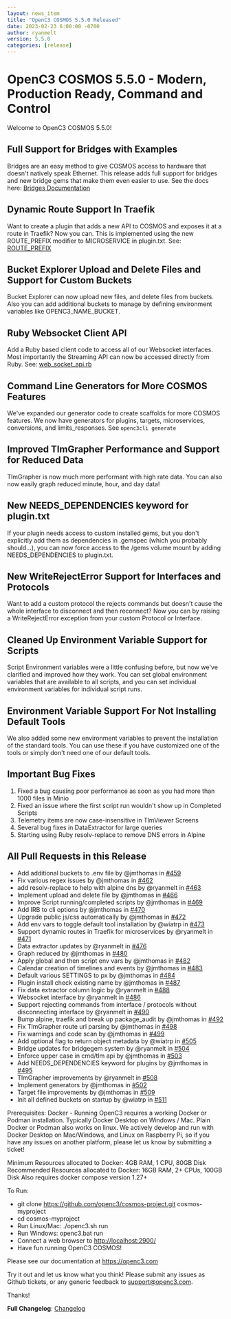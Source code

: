 ```yaml
---
layout: news_item
title: "OpenC3 COSMOS 5.5.0 Released"
date: 2023-02-23 6:00:00 -0700
author: ryanmelt
version: 5.5.0
categories: [release]
---
```


# OpenC3 COSMOS 5.5.0 - Modern, Production Ready, Command and Control

Welcome to OpenC3 COSMOS 5.5.0!

## Full Support for Bridges with Examples

Bridges are an easy method to give COSMOS access to hardware that doesn't natively speak Ethernet. This release adds full support for bridges and new bridge gems that make them even easier to use. See the docs here: [Bridges Documentation](https://openc3.com/docs/v5/bridges)

## Dynamic Route Support In Traefik

Want to create a plugin that adds a new API to COSMOS and exposes it at a route in Traefik? Now you can. This is implemented using the new ROUTE_PREFIX modifier to MICROSERVICE in plugin.txt. See: [ROUTE_PREFIX](https://openc3.com/docs/v5/plugins#route_prefix)

## Bucket Explorer Upload and Delete Files and Support for Custom Buckets

Bucket Explorer can now upload new files, and delete files from buckets. Also you can add additional buckets to manage by defining environment variables like OPENC3_NAME_BUCKET.

## Ruby Websocket Client API

Add a Ruby based client code to access all of our Websocket interfaces. Most importantly the Streaming API can now be accessed directly from Ruby. See: [web_socket_api.rb](https://github.com/OpenC3/cosmos/blob/main/openc3/lib/openc3/script/web_socket_api.rb)

## Command Line Generators for More COSMOS Features

We've expanded our generator code to create scaffolds for more COSMOS features. We now have generators for plugins, targets, microservices, conversions, and limits_responses. See `openc3cli generate`

## Improved TlmGrapher Performance and Support for Reduced Data

TlmGrapher is now much more performant with high rate data. You can also now easily graph reduced minute, hour, and day data!

## New NEEDS_DEPENDENCIES keyword for plugin.txt

If your plugin needs access to custom installed gems, but you don't explicitly add them as dependencies in .gemspec (which you probably should...), you can now force access to the /gems volume mount by adding NEEDS_DEPENDENCIES to plugin.txt.

## New WriteRejectError Support for Interfaces and Protocols

Want to add a custom protocol the rejects commands but doesn't cause the whole interface to disconnect and then reconnect? Now you can by raising a WriteRejectError exception from your custom Protocol or Interface.

## Cleaned Up Environment Variable Support for Scripts

Script Environment variables were a little confusing before, but now we've clarified and improved how they work. You can set global environment variables that are available to all scripts, and you can set individual environment variables for individual script runs.

## Environment Variable Support For Not Installing Default Tools

We also added some new environment variables to prevent the installation of the standard tools. You can use these if you have customized one of the tools or simply don't need one of our default tools.

## Important Bug Fixes

1. Fixed a bug causing poor performance as soon as you had more than 1000 files in Minio
2. Fixed an issue where the first script run wouldn't show up in Completed Scripts
3. Telemetry items are now case-insensitive in TlmViewer Screens
4. Several bug fixes in DataExtractor for large queries
5. Starting using Ruby resolv-replace to remove DNS errors in Alpine

## All Pull Requests in this Release

- Add additional buckets to .env file by @jmthomas in [#459](https://github.com/OpenC3/cosmos/pull/459)
- Fix various regex issues by @jmthomas in [#462](https://github.com/OpenC3/cosmos/pull/462)
- add resolv-replace to help with alpine dns by @ryanmelt in [#463](https://github.com/OpenC3/cosmos/pull/463)
- Implement upload and delete file by @jmthomas in [#466](https://github.com/OpenC3/cosmos/pull/466)
- Improve Script running/completed scripts by @jmthomas in [#469](https://github.com/OpenC3/cosmos/pull/469)
- Add IRB to cli options by @jmthomas in [#470](https://github.com/OpenC3/cosmos/pull/470)
- Upgrade public js/css automatically by @jmthomas in [#472](https://github.com/OpenC3/cosmos/pull/472)
- Add env vars to toggle default tool installation by @wiatrp in [#473](https://github.com/OpenC3/cosmos/pull/473)
- Support dynamic routes in Traefik for microservices by @ryanmelt in [#471](https://github.com/OpenC3/cosmos/pull/471)
- Data extractor updates by @ryanmelt in [#476](https://github.com/OpenC3/cosmos/pull/476)
- Graph reduced by @jmthomas in [#480](https://github.com/OpenC3/cosmos/pull/480)
- Apply global and then script env vars by @jmthomas in [#482](https://github.com/OpenC3/cosmos/pull/482)
- Calendar creation of timelines and events by @jmthomas in [#483](https://github.com/OpenC3/cosmos/pull/483)
- Default various SETTINGS to px by @jmthomas in [#484](https://github.com/OpenC3/cosmos/pull/484)
- Plugin install check existing name by @jmthomas in [#487](https://github.com/OpenC3/cosmos/pull/487)
- Fix data extractor column logic by @ryanmelt in [#488](https://github.com/OpenC3/cosmos/pull/488)
- Websocket interface by @ryanmelt in [#486](https://github.com/OpenC3/cosmos/pull/486)
- Support rejecting commands from interface / protocols without disconnecting interface by @ryanmelt in [#490](https://github.com/OpenC3/cosmos/pull/490)
- Bump alpine, traefik and break up package_audit by @jmthomas in [#492](https://github.com/OpenC3/cosmos/pull/492)
- Fix TlmGrapher route url parsing by @jmthomas in [#498](https://github.com/OpenC3/cosmos/pull/498)
- Fix warnings and code scan by @jmthomas in [#499](https://github.com/OpenC3/cosmos/pull/499)
- Add optional flag to return object metadata by @wiatrp in [#505](https://github.com/OpenC3/cosmos/pull/505)
- Bridge updates for bridgegem system by @ryanmelt in [#504](https://github.com/OpenC3/cosmos/pull/504)
- Enforce upper case in cmd/tlm api by @jmthomas in [#503](https://github.com/OpenC3/cosmos/pull/503)
- Add NEEDS_DEPENDENCIES keyword for plugins by @jmthomas in [#495](https://github.com/OpenC3/cosmos/pull/495)
- TlmGrapher improvements by @ryanmelt in [#508](https://github.com/OpenC3/cosmos/pull/508)
- Implement generators by @jmthomas in [#502](https://github.com/OpenC3/cosmos/pull/502)
- Target file improvements by @jmthomas in [#509](https://github.com/OpenC3/cosmos/pull/509)
- Init all defined buckets on startup by @wiatrp in [#511](https://github.com/OpenC3/cosmos/pull/511)

Prerequisites:
Docker - Running OpenC3 requires a working Docker or Podman installation. Typically Docker Desktop on Windows / Mac. Plain Docker or Podman also works on linux. We actively develop and run with Docker Desktop on Mac/Windows, and Linux on Raspberry Pi, so if you have any issues on another platform, please let us know by submitting a ticket!

Minimum Resources allocated to Docker: 4GB RAM, 1 CPU, 80GB Disk
Recommended Resources allocated to Docker: 16GB RAM, 2+ CPUs, 100GB Disk
Also requires docker compose version 1.27+

To Run:

- git clone https://github.com/openc3/cosmos-project.git cosmos-myproject
- cd cosmos-myproject
- Run Linux/Mac: ./openc3.sh run
- Run Windows: openc3.bat run
- Connect a web browser to [http://localhost:2900/](http://localhost:2900/)
- Have fun running OpenC3 COSMOS!

Please see our documentation at https://openc3.com

Try it out and let us know what you think! Please submit any issues as Github tickets, or any generic feedback to [support@openc3.com](mailto:support@openc3.com).

Thanks!

**Full Changelog**: [Changelog](https://github.com/OpenC3/cosmos/compare/v5.4.2...v5.5.0)
